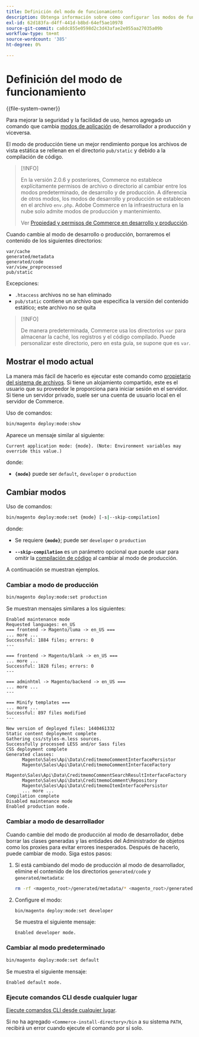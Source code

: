 ```yaml
---
title: Definición del modo de funcionamiento
description: Obtenga información sobre cómo configurar los modos de funcionamiento de Adobe Commerce.
exl-id: 62d183fa-d4ff-441d-b8bd-64ef5ae10978
source-git-commit: ca8dc855e0598d2c3d43afae2e055aa27035a09b
workflow-type: tm+mt
source-wordcount: '385'
ht-degree: 0%

---
```


# Definición del modo de funcionamiento

{{file-system-owner}}

Para mejorar la seguridad y la facilidad de uso, hemos agregado un comando que cambia [modos de aplicación](../bootstrap/application-modes.md) de desarrollador a producción y viceversa.

El modo de producción tiene un mejor rendimiento porque los archivos de vista estática se rellenan en el directorio `pub/static` y debido a la compilación de código.

>[!INFO]
>
>En la versión 2.0.6 y posteriores, Commerce no establece explícitamente permisos de archivo o directorio al cambiar entre los modos predeterminado, de desarrollo y de producción. A diferencia de otros modos, los modos de desarrollo y producción se establecen en el archivo `env.php`. Adobe Commerce en la infraestructura en la nube solo admite modos de producción y mantenimiento.
>
>Ver [Propiedad y permisos de Commerce en desarrollo y producción](../deployment/file-system-permissions.md).

Cuando cambie al modo de desarrollo o producción, borraremos el contenido de los siguientes directorios:

```
var/cache
generated/metadata
generated/code
var/view_preprocessed
pub/static
```

Excepciones:

- `.htaccess` archivos no se han eliminado
- `pub/static` contiene un archivo que especifica la versión del contenido estático; este archivo no se quita

>[!INFO]
>
>De manera predeterminada, Commerce usa los directorios `var` para almacenar la caché, los registros y el código compilado. Puede personalizar este directorio, pero en esta guía, se supone que es `var`.

## Mostrar el modo actual

La manera más fácil de hacerlo es ejecutar este comando como [propietario del sistema de archivos](../../installation/prerequisites/file-system/overview.md). Si tiene un alojamiento compartido, este es el usuario que su proveedor le proporciona para iniciar sesión en el servidor. Si tiene un servidor privado, suele ser una cuenta de usuario local en el servidor de Commerce.

Uso de comandos:

```bash
bin/magento deploy:mode:show
```

Aparece un mensaje similar al siguiente:

```
Current application mode: {mode}. (Note: Environment variables may override this value.)
```

donde:

- **`{mode}`** puede ser `default`, `developer` o `production`

## Cambiar modos

Uso de comandos:

```bash
bin/magento deploy:mode:set {mode} [-s|--skip-compilation]
```

donde:

- Se requiere **`{mode}`**; puede ser `developer` o `production`

- **`--skip-compilation`** es un parámetro opcional que puede usar para omitir la [compilación de código](../cli/code-compiler.md) al cambiar al modo de producción.

A continuación se muestran ejemplos.

### Cambiar a modo de producción

```bash
bin/magento deploy:mode:set production
```

Se muestran mensajes similares a los siguientes:

```
Enabled maintenance mode
Requested languages: en_US
=== frontend -> Magento/luma -> en_US ===
... more ...
Successful: 1884 files; errors: 0
---

=== frontend -> Magento/blank -> en_US ===
... more ...
Successful: 1828 files; errors: 0
---

=== adminhtml -> Magento/backend -> en_US ===
... more ...
---

=== Minify templates ===
... more ...
Successful: 897 files modified
---

New version of deployed files: 1440461332
Static content deployment complete
Gathering css/styles-m.less sources.
Successfully processed LESS and/or Sass files
CSS deployment complete
Generated classes:
      Magento\Sales\Api\Data\CreditmemoCommentInterfacePersistor
      Magento\Sales\Api\Data\CreditmemoCommentInterfaceFactory
      Magento\Sales\Api\Data\CreditmemoCommentSearchResultInterfaceFactory
      Magento\Sales\Api\Data\CreditmemoComment\Repository
      Magento\Sales\Api\Data\CreditmemoItemInterfacePersistor
      ... more ...
Compilation complete
Disabled maintenance mode
Enabled production mode.
```

### Cambiar a modo de desarrollador

Cuando cambie del modo de producción al modo de desarrollador, debe borrar las clases generadas y las entidades del Administrador de objetos como los proxies para evitar errores inesperados. Después de hacerlo, puede cambiar de modo. Siga estos pasos:

1. Si está cambiando del modo de producción al modo de desarrollador, elimine el contenido de los directorios `generated/code` y `generated/metadata`:

   ```bash
   rm -rf <magento_root>/generated/metadata/* <magento_root>/generated/code/*
   ```

1. Configure el modo:

   ```bash
   bin/magento deploy:mode:set developer
   ```

   Se muestra el siguiente mensaje:

   ```
   Enabled developer mode.
   ```

### Cambiar al modo predeterminado

```bash
bin/magento deploy:mode:set default
```

Se muestra el siguiente mensaje:

```
Enabled default mode.
```

### Ejecute comandos CLI desde cualquier lugar

[Ejecute comandos CLI desde cualquier lugar](../cli/config-cli.md#config-install-cli-first).

Si no ha agregado `<Commerce-install-directory>/bin` a su sistema `PATH`, recibirá un error cuando ejecute el comando por sí solo.
